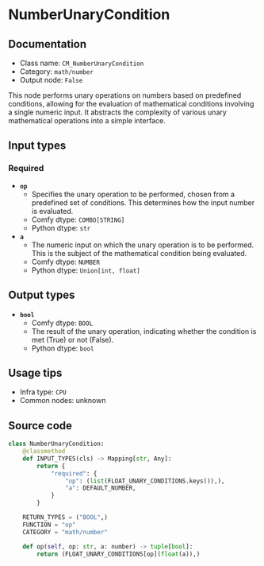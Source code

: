 # NumberUnaryCondition
## Documentation
- Class name: `CM_NumberUnaryCondition`
- Category: `math/number`
- Output node: `False`

This node performs unary operations on numbers based on predefined conditions, allowing for the evaluation of mathematical conditions involving a single numeric input. It abstracts the complexity of various unary mathematical operations into a simple interface.
## Input types
### Required
- **`op`**
    - Specifies the unary operation to be performed, chosen from a predefined set of conditions. This determines how the input number is evaluated.
    - Comfy dtype: `COMBO[STRING]`
    - Python dtype: `str`
- **`a`**
    - The numeric input on which the unary operation is to be performed. This is the subject of the mathematical condition being evaluated.
    - Comfy dtype: `NUMBER`
    - Python dtype: `Union[int, float]`
## Output types
- **`bool`**
    - Comfy dtype: `BOOL`
    - The result of the unary operation, indicating whether the condition is met (True) or not (False).
    - Python dtype: `bool`
## Usage tips
- Infra type: `CPU`
- Common nodes: unknown


## Source code
```python
class NumberUnaryCondition:
    @classmethod
    def INPUT_TYPES(cls) -> Mapping[str, Any]:
        return {
            "required": {
                "op": (list(FLOAT_UNARY_CONDITIONS.keys()),),
                "a": DEFAULT_NUMBER,
            }
        }

    RETURN_TYPES = ("BOOL",)
    FUNCTION = "op"
    CATEGORY = "math/number"

    def op(self, op: str, a: number) -> tuple[bool]:
        return (FLOAT_UNARY_CONDITIONS[op](float(a)),)

```

